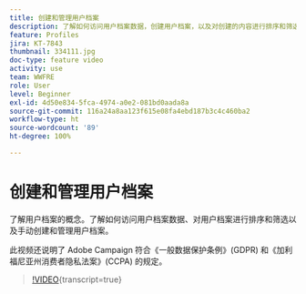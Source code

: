 ```yaml
---
title: 创建和管理用户档案
description: 了解如何访问用户档案数据，创建用户档案，以及对创建的内容进行排序和筛选，以便更轻松地使用功能。您还将了解如何遵守《通用数据保护条例》(GDPR) 和《加州消费者隐私法案》(CCPA)。
feature: Profiles
jira: KT-7843
thumbnail: 334111.jpg
doc-type: feature video
activity: use
team: WWFRE
role: User
level: Beginner
exl-id: 4d50e834-5fca-4974-a0e2-081bd0aada8a
source-git-commit: 116a24a8aa123f615e08fa4ebd187b3c4c460ba2
workflow-type: ht
source-wordcount: '89'
ht-degree: 100%

---
```


# 创建和管理用户档案

了解用户档案的概念。了解如何访问用户档案数据、对用户档案进行排序和筛选以及手动创建和管理用户档案。

此视频还说明了 Adobe Campaign 符合《一般数据保护条例》(GDPR) 和《加利福尼亚州消费者隐私法案》(CCPA) 的规定。

>[!VIDEO](https://video.tv.adobe.com/v/334111?quality=12&learn=on){transcript=true}
